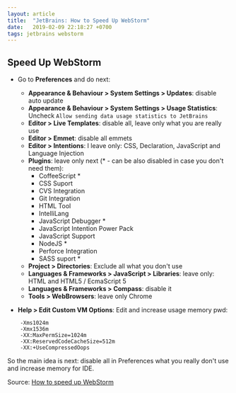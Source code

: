 ```yaml
---
layout: article
title:  "JetBrains: How to Speed Up WebStorm"
date:   2019-02-09 22:18:27 +0700
tags: jetbrains webstorm
---
```


## Speed Up WebStorm

- Go to **Preferences** and do next:
    - **Appearance & Behaviour > System Settings > Updates**: disable auto update
    - **Appearance & Behaviour > System Settings > Usage Statistics**: Uncheck `Allow sending data usage statistics to JetBrains`
    - **Editor > Live Templates**: disable all, leave only what you are really use
    - **Editor > Emmet**: disable all emmets
    - **Editor > Intentions**: I leave only: CSS, Declaration, JavaScript and Language Injection
    - **Plugins**: leave only next (* - can be also disabled in case you don't need them):
        - CoffeeScript *
        - CSS Suport
        - CVS Integration
        - Git Integration
        - HTML Tool
        - IntelliLang
        - JavaScript Debugger *
        - JavaScript Intention Power Pack
        - JavaScript Support
        - NodeJS *
        - Perforce Integration
        - SASS suport *
    - **Project > Directories**: Exclude all what you don't use
    - **Languages & Frameworks > JavaScript > Libraries**: leave only: HTML and HTML5 / EcmaScript 5
    - **Languages & Frameworks > Compass**: disable it
    - **Tools > WebBrowsers**: leave only Chrome

- **Help > Edit Custom VM Options**: Edit and increase usage memory pwd:

```
    -Xms1024m
    -Xmx1536m
    -XX:MaxPermSize=1024m
    -XX:ReservedCodeCacheSize=512m
    -XX:+UseCompressedOops
```

So the main idea is next: disable all in Preferences what you really don't use and increase memory for IDE.


Source: [How to speed up WebStorm](https://stackoverflow.com/questions/29388626/how-to-speed-up-webstorm)
